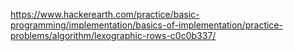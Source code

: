 https://www.hackerearth.com/practice/basic-programming/implementation/basics-of-implementation/practice-problems/algorithm/lexographic-rows-c0c0b337/
